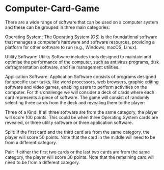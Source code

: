 # Computer-Card-Game
There are a wide range of software that can be used on a computer system and these can be grouped in three main categories:

Operating System: The Operating System (OS) is the foundational software that manages a computer’s hardware and software resources, providing a platform for other software to run (e.g., Windows, macOS, Linux).

Utility Software: Utility Software includes tools designed to maintain and optimise the performance of the computer, such as antivirus programs, disk defragmentation software, and file management utilities.

Application Software: Application Software consists of programs designed for specific user tasks, like word processors, web browsers, graphic editing software and video games, enabling users to perform activities on the computer.
For this challenge we will consider a deck of cards where each card represents a piece of software. The game will consist of randomly selecting three cards from the deck and revealing them to the player:

Three of a Kind: If all three software are from the same category, the player will score 100 points. This could be when three Operating System cards are revealed, or three utility software or three application software.

Split: If the first card and the third card are from the same category, the player will score 50 points. Note that the card in the middle will need to be from a different category.

Pair: If either the first two cards or the last two cards are from the same category, the player will score 30 points. Note that the remaining card will need to be from a different category.
